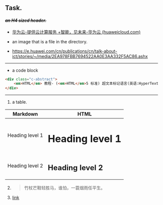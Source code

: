 ## Task.

#### ~~*an H4 sized header.*~~

- [华为云-提供云计算服务 +智能，见未来-华为云 (huaweicloud.com)](https://www.huaweicloud.com/)

- an image that is a file in the directory.

- https://e.huawei.com/cn/publications/cn/talk-about-ict/stories/~/media/2EA978FBB7694522AA0E3AA332F5AC86.ashx

------

- a code block

```html
<div class="c-abstract">
    <em>HTML</em> 教程- (<em>HTML</em>5 标准) 超文本标记语言(英语:HyperText Markup Language,简称:<em>HTML</em>)是一种用于创建网页的标准标记语言。 您可以使用 <em>HTML</em> 来建立自己的 WEB 站点,<em>HTML</em> 运行...
</div>
```

------

1. a table.

| Markdown        | HTML                     |
| --------------- | ------------------------ |
| Heading level 1 | <h1>Heading level 1</h1> |
| Heading level 2 | <h2>Heading level 2</h2> |

2. > 竹杖芒鞋轻胜马，谁怕，一蓑烟雨任平生。

3. [link](README.md)

